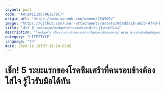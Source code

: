 ```yaml
---
layout: post
code: "ART2411190706JE79C7"
origin_url: "https://www.sanook.com/women/254905/"
image: "https://github.com/user-attachments/assets/866d5a18-a623-4f48-b0dd-6ca033aff233"
title: "เช็ก! 5 ระยะแรกของโรคซึมเศร้าที่คนรอบข้างต้องใส่ใจ รู้ไวรับมือได้ทัน"
description: "โรคซึมเศร้า เป็นความผิดปกติของสารเคมีในสมองที่ส่งผลต่อสุขภาพจิต สามารถเกิดขึ้นกับบุคคลทุกเพศและทุกวัย"
category: "LIFESTYLE"
language: "th"
date: 2024-11-19T07:16:24.029Z
---
```


# เช็ก! 5 ระยะแรกของโรคซึมเศร้าที่คนรอบข้างต้องใส่ใจ รู้ไวรับมือได้ทัน